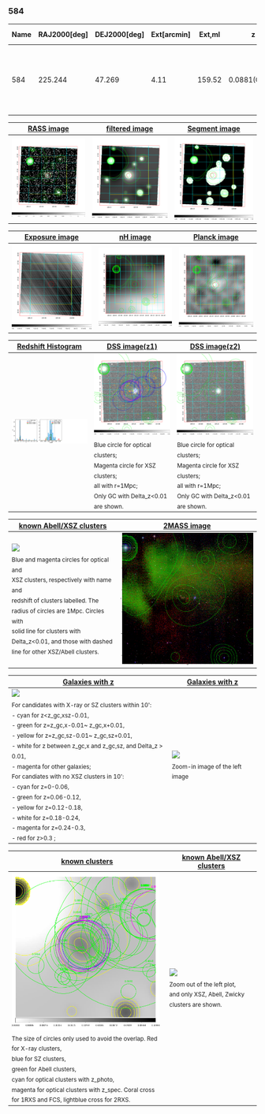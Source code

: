 <div STYLE="page-break-after: always;"></div>

### 584

|Name|RAJ2000[deg]|DEJ2000[deg] |Ext[arcmin]| Ext,ml | z | z_src| C|GC(XSZ,Delta_z<0.01)| GC(OPT,Delta_z<0.01)|GC| R_sig[arcmin] | R500[arcmin] | R500[Mpc]| CRsig[c/s] | CR500[c/s] |L500[1E44 erg/s]|F500[1E-12 erg/s/cm^2]| M500[1E14 Msun]|Tx[keV]|Cnt_sig|Beta|Rc[arcmin]|Comment|Alias|
|---|---|---|---|---|---|------|---|--------|---------|----------|---|---|---|---|---|---|---|---|---|---|---|---|---|---|
|584| 225.244| 47.269| 4.11| 159.52| 0.0881(0.005)| z1, z_xsz| B| F20, L03, PSZ2, SPI, Tar| A, N, RM| A, C, F20, L03, N, PSZ2, SPI, Tar, W| 10.750| 8.507| 0.841| 0.198(0.028)| 0.192(0.027)| 0.688(0.064)| 3.552(0.329)| 1.84(0.09)| 3.20(0.09)| 153.3| 0.914(-0.103+0.062)| 6.492(-0.824+0.587)| -| k485|

|[RASS image](../image/584/584_img.pdf)|[filtered image](../image/584/584_fil.pdf)|[Segment image](../image/584/584_seg.pdf)|
|-------------------|--------------------|-------------------|
| <img src="../image/584/584_img.png" width="300">  | <img src="../image/584/584_fil.png" width="300">   | <img src="../image/584/584_seg.png" width="300">  |

|[Exposure image](../image/584/584_mex.pdf)| [nH image](../image/584/584_nh.pdf)| [Planck image](../image/584/584_p.pdf)|
|-------------------|--------------------|-------------------|
|<img src="../image/584/584_mex.png" width="300">   | <img src="../image/584/584_nh.png" width="300">    | <img src="../image/584/584_p.png" width="300"> |

|[Redshift Histogram](../image/584/584_zg.pdf) | [DSS image(z1)](../image/584/584_dss_z1.pdf)      |  [DSS image(z2)](../image/584/584_dss_z2.pdf)    |
|-------------------|--------------------|-------------------|
|<img src="../image/584/584_zg.png" width="300"> |<img src="../image/584/584_dss_z1.png" width="300"> <sub><br>Blue circle for optical clusters; <br>Magenta circle for XSZ clusters; <br>all with r=1Mpc; <br>Only GC with Delta_z<0.01 are shown. </sub>| <img src="../image/584/584_dss_z2.png" width="300"><sub><br>Blue circle for optical clusters; <br>Magenta circle for XSZ clusters; <br>all with r=1Mpc; <br>Only GC with Delta_z<0.01 are shown. </sub> |

|[known Abell/XSZ clusters](../image/584/584_m.pdf) | [2MASS image](../image/584/584_2mass.pdf)      |
|-------------------|-------------------|
|<img src=../image/584/584_m.png width="300"> <br><sub>Blue and magenta circles for optical and <br>XSZ clusters, respectively with name and <br>redshift of clusters labelled. The <br>radius of circles are 1Mpc. Circles with <br>solid line for clusters with <br>Delta_z<0.01, and those with dashed <br>line for other XSZ/Abell clusters.        </sub>|<img src="../image/584/584_2mass.png" width="300">  |

|[Galaxies with z](../image/584/584_opt_ned.pdf) |[Galaxies with z](../image/584/584_opt_ned_zoom.pdf) |
|-------------------|-------------------|
| <img src=../image/584/584_opt_ned.png width="300"> <br><sub> For candidates with X-ray or SZ clusters within 10': <br> - cyan for z<z_gc,xsz-0.01, <br> - green for z=z_gc,x-0.01~ z_gc,x+0.01, <br> - yellow for z=z_gc,sz-0.01~ z_gc,sz+0.01, <br> - white for z between z_gc,x and z_gc,sz, and Delta_z > 0.01, <br> - magenta for other galaxies; <br>For candiates with no XSZ clusters in 10': <br> - cyan for z=0-0.06, <br> - green for z=0.06-0.12, <br> - yellow for z=0.12-0.18, <br> - white for z=0.18-0.24, <br> - magenta for z=0.24-0.3, <br> - red for z>0.3 ;  </sub>|<img src=../image/584/584_opt_ned_zoom.png width="300">  <br><sub> Zoom-in image of the left image</sub>|

|[known clusters](../image/584/584_gc.pdf) |[known Abell/XSZ clusters](../image/584/584_gc_large.pdf) |
|-------------------|-------------------|
| <img src=../image/584/584_gc.png width="300"> <br><sub> The size of circles only used to avoid the overlap. Red for X-ray clusters, <br> blue for SZ clusters, <br> green for Abell clusters, <br> cyan for optical clusters with z_photo, <br> magenta for optical clusters with z_spec. Coral cross for 1RXS and FCS, lightblue cross for 2RXS. </sub>|<img src=../image/584/584_gc_large.png width="300"> <br><sub> Zoom out of the left plot, <br> and only XSZ, Abell, Zwicky clusters are shown. </sub> |




